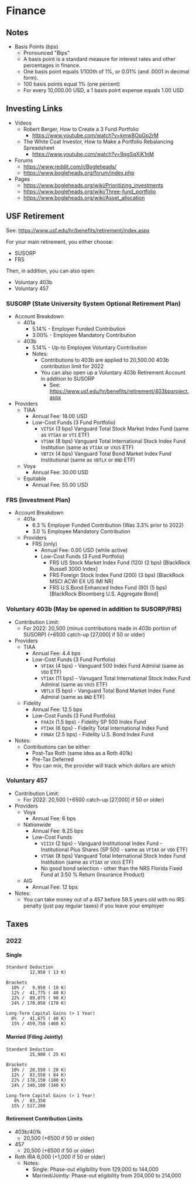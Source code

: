 # Finance

## Notes

- Basis Points (bps)
  - Pronounced "Bips"
  - A basis point is a standard measure for interest rates and other percentages in finance.
  - One basis point equals 1/100th of 1%, or 0.01% (and .0001 in decimal form).
  - 100 basis points equal 1% (one percent)
  - For every 10,000.00 USD, a 1 basis point expense equals 1.00 USD

## Investing Links

- Videos
  - Robert Berger, How to Create a 3 Fund Portfolio
    - <https://www.youtube.com/watch?v=kmw8OpGp2rM>
  - The White Coat Investor, How to Make a Portfolio Rebalancing Spreadsheet
    - <https://www.youtube.com/watch?v=9qgSqXiK1nM>
- Forums
  - <https://www.reddit.com/r/Bogleheads/>
  - <https://www.bogleheads.org/forum/index.php>
- Pages
  - <https://www.bogleheads.org/wiki/Prioritizing_investments>
  - <https://www.bogleheads.org/wiki/Three-fund_portfolio>
  - <https://www.bogleheads.org/wiki/Asset_allocation>

## USF Retirement

See: <https://www.usf.edu/hr/benefits/retirement/index.aspx>

For your main retirement, you either choose:
- SUSORP
- FRS

Then, in addition, you can also open:
- Voluntary 403b
- Voluntary 457

### SUSORP (State University System Optional Retirement Plan)

- Account Breakdown
  - 401a
    - 5.14% - Employer Funded Contribution
    - 3.00% - Employee Mandatory Contribution
  - 403b
    - 5.14% - Up-to Employee Voluntary Contribution
    - Notes:
      - Contributions to 403b are applied to 20,500.00 403b contribution limit for 2022
      - You can also open up a Voluntary 403b Retirement Account in addition to SUSORP
        - See: <https://www.usf.edu/hr/benefits/retirement/403bpsroject.aspx>
- Providers
  - TIAA
    - Annual Fee: 18.00 USD
    - Low-Cost Funds (3 Fund Portfolio)
      - `VITSX` (3 bps) Vanguard Total Stock Market Index Fund (same as `VTSAX` or `VTI` ETF)
      - `VTSNX` (8 bps) Vanguard Total International Stock Index Fund Institution (same as `VTIAX` or `VXUS` ETF)
      - `VBTIX` (4 bps) Vanguard Total Bond Market Index Fund Institutional (same as `VBTLX` or `BND` ETF)
  - Voya
    - Annual Fee: 30.00 USD
  - Equitable
    - Annual Fee: 55.00 USD

### FRS (Investment Plan)

- Account Breakdown
  - 401a
    - 6.3 % Employer Funded Contribution (Was 3.3% prior to 2022)
    - 3.0 % Employee Mandatory Contribution
  - Providers
    - FRS (only)
      - Annual Fee: 0.00 USD (while active)
      - Low-Cost Funds (3 Fund Portfolio)
        - FRS US Stock Market Index Fund (120) (2 bps) [BlackRock Russell 3000 Index]
        - FRS Foreign Stock Index Fund (200) (3 bps) [BlackRock MSCI ACWI EX US IMI NR]
        - FRS U.S.Bond Enhanced Index Fund (80) (5 bps) [BlackRock Bloomberg U.S. Aggregate Bond]

### Voluntary 403b (May be opened in addition to SUSORP/FRS)

- Contribution Limit:
  -  For 2022: 20,500 (minus contributions made in 403b portion of SUSORP) (+6500 catch-up [27,000] if 50 or older)
- Providers
    - TIAA
      - Annual Fee: 4.4 bps
      - Low-Cost Funds (3 Fund Portfolio)
        - `VFIAX` (4 bps) - Vanguard 500 Index Fund Admiral (same as `VOO` ETF)
        - `VTIAX` (11 bps) - Vanugard Total International Stock Index Fund Admiral (same as `VXUS` ETF)
        - `VBTLX` (5 bps) - Vanguard Total Bond Market Index Fund Admiral (same as `BND` ETF)
    - Fidelity
      - Annual Fee: 12.5 bps
      - Low-Cost Funds (3 Fund Portfolio)
        - `FXAIX` (1.5 bps) - Fidelity SP 500 Index Fund
        - `FTIHX` (6 bps) - Fidelity Total International Index Fund
        - `FXNAX` (2.5 bps) - Fidelity U.S. Bond Index Fund
- Notes:
  - Contributions can be either:
    - Post-Tax Roth (same idea as a Roth 401k)
    - Pre-Tax Deferred
    - You can mix, the provider will track which dollars are which

### Voluntary 457

- Contribution Limit:
  -  For 2022: 20,500 (+6500 catch-up [27,000] if 50 or older)
- Providers
  - Voya
    - Annual Fee: 6 bps
  - Nationwide
    - Annual Fee: 8.25 bps
    - Low-Cost Funds
      - `VIIIX` (2 bps) - Vanguard Institutional Index Fund - Institutional Plus Shares (SP 500 - same as `VFIAX` or `VOO` ETF)
      - `VTSNX` (8 bps) Vanguard Total International Stock Index Fund Institution (same as `VTIAX` or `VXUS` ETF)
      - No good bond selection - other than the NRS Florida Fixed Fund at 3.50 % Return (Insurance Product)
  - AIG
    - Annual Fee: 12 bps
- Notes:
  - You can take money out of a 457 before 59.5 years old with no IRS penalty (just pay regular taxes) if you leave your employer

## Taxes

### 2022

#### Single
```
Standard Deduction
         12,950 ( 13 K)

Brackets
  10% /   9,950 ( 10 K)
  12% /  41,775 ( 40 K)
  22% /  89,075 ( 90 K)
  24% / 170,050 (170 K)

Long-Term Capital Gains (> 1 Year)
  0%  /  41,675 ( 40 K)
  15% / 459,750 (460 K)
```

#### Married (Filing Jointly)
```
Standard Deduction
         25,900 ( 25 K)

Brackets
  10% /  20,550 ( 20 K)
  12% /  83,550 ( 84 K)
  22% / 178,150 (180 K)
  24% / 340,100 (340 K)

Long-Term Capital Gains (> 1 Year)
   0% /  83,350
  15% / 517,200
```

#### Retirement Contribution Limits

- 403b/401k
  - 20,500 (+6500 if 50 or older)
- 457
  - 20,500 (+6500 if 50 or older)
- Roth IRA 6,000 (+1,000 if 50 or older)
  - Notes:
    - Single: Phase-out eligibility from 129,000 to 144,000
    - Married/Jointly: Phase-out eligibility from 204,000 to 214,000
